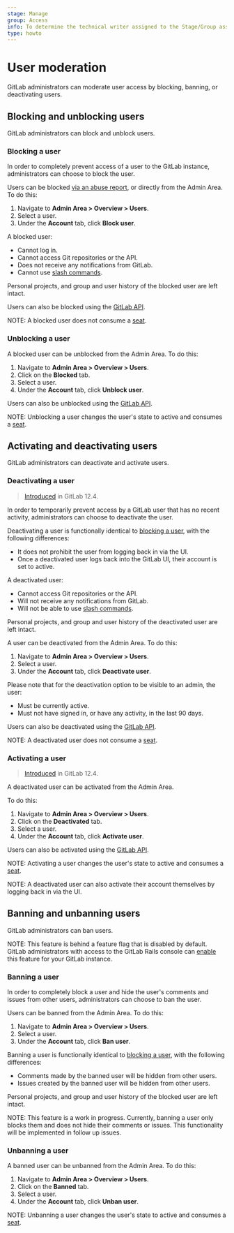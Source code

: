 ```yaml
---
stage: Manage
group: Access
info: To determine the technical writer assigned to the Stage/Group associated with this page, see https://about.gitlab.com/handbook/engineering/ux/technical-writing/#assignments
type: howto
---
```


# User moderation

GitLab administrators can moderate user access by blocking, banning, or deactivating users.

## Blocking and unblocking users

GitLab administrators can block and unblock users.

### Blocking a user

In order to completely prevent access of a user to the GitLab instance,
administrators can choose to block the user.

Users can be blocked [via an abuse report](review_abuse_reports.md#blocking-users),
or directly from the Admin Area. To do this:

1. Navigate to  **Admin Area > Overview > Users**.
1. Select a user.
1. Under the **Account** tab, click **Block user**.

A blocked user:

- Cannot log in.
- Cannot access Git repositories or the API.
- Does not receive any notifications from GitLab.
- Cannot use [slash commands](../../integration/slash_commands.md).

Personal projects, and group and user history of the blocked user are left intact.

Users can also be blocked using the [GitLab API](../../api/users.md#block-user).

NOTE:
A blocked user does not consume a [seat](../../subscriptions/self_managed/index.md#billable-users).

### Unblocking a user

A blocked user can be unblocked from the Admin Area. To do this:

1. Navigate to  **Admin Area > Overview > Users**.
1. Click on the **Blocked** tab.
1. Select a user.
1. Under the **Account** tab, click **Unblock user**.

Users can also be unblocked using the [GitLab API](../../api/users.md#unblock-user).

NOTE:
Unblocking a user changes the user's state to active and consumes a
[seat](../../subscriptions/self_managed/index.md#billable-users).

## Activating and deactivating users

GitLab administrators can deactivate and activate users.

### Deactivating a user

> [Introduced](https://gitlab.com/gitlab-org/gitlab/-/issues/22257) in GitLab 12.4.

In order to temporarily prevent access by a GitLab user that has no recent activity,
administrators can choose to deactivate the user.

Deactivating a user is functionally identical to [blocking a user](#blocking-and-unblocking-users),
with the following differences:

- It does not prohibit the user from logging back in via the UI.
- Once a deactivated user logs back into the GitLab UI, their account is set to active.

A deactivated user:

- Cannot access Git repositories or the API.
- Will not receive any notifications from GitLab.
- Will not be able to use [slash commands](../../integration/slash_commands.md).

Personal projects, and group and user history of the deactivated user are left intact.

A user can be deactivated from the Admin Area. To do this:

1. Navigate to  **Admin Area > Overview > Users**.
1. Select a user.
1. Under the **Account** tab, click **Deactivate user**.

Please note that for the deactivation option to be visible to an admin, the user:

- Must be currently active.
- Must not have signed in, or have any activity, in the last 90 days.

Users can also be deactivated using the [GitLab API](../../api/users.md#deactivate-user).

NOTE:
A deactivated user does not consume a [seat](../../subscriptions/self_managed/index.md#billable-users).

### Activating a user

> [Introduced](https://gitlab.com/gitlab-org/gitlab/-/issues/22257) in GitLab 12.4.

A deactivated user can be activated from the Admin Area.

To do this:

1. Navigate to  **Admin Area > Overview > Users**.
1. Click on the **Deactivated** tab.
1. Select a user.
1. Under the **Account** tab, click **Activate user**.

Users can also be activated using the [GitLab API](../../api/users.md#activate-user).

NOTE:
Activating a user changes the user's state to active and consumes a
[seat](../../subscriptions/self_managed/index.md#billable-users).

NOTE:
A deactivated user can also activate their account themselves by logging back in via the UI.

## Banning and unbanning users

GitLab administrators can ban users.

NOTE:
This feature is behind a feature flag that is disabled by default. GitLab administrators 
with access to the GitLab Rails console can [enable](../../administration/feature_flags.md)
this feature for your GitLab instance.

### Banning a user

In order to completely block a user and hide the user's comments and issues from other users,
administrators can choose to ban the user.

Users can be banned from the Admin Area. To do this:

1. Navigate to  **Admin Area > Overview > Users**.
1. Select a user.
1. Under the **Account** tab, click **Ban user**.

Banning a user is functionally identical to [blocking a user](#blocking-and-unblocking-users),
with the following differences:

- Comments made by the banned user will be hidden from other users.
- Issues created by the banned user will be hidden from other users.

Personal projects, and group and user history of the blocked user are left intact.

NOTE:
This feature is a work in progress. Currently, banning a user
only blocks them and does not hide their comments or issues.
This functionality will be implemented in follow up issues.

### Unbanning a user

A banned user can be unbanned from the Admin Area. To do this:

1. Navigate to  **Admin Area > Overview > Users**.
1. Click on the **Banned** tab.
1. Select a user.
1. Under the **Account** tab, click **Unban user**.

NOTE:
Unbanning a user changes the user's state to active and consumes a
[seat](../../subscriptions/self_managed/index.md#billable-users).
